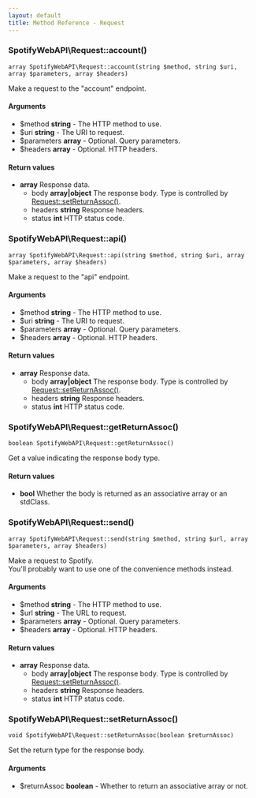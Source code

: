 ```yaml
---
layout: default
title: Method Reference - Request
---
```


### SpotifyWebAPI\Request::account()

```
array SpotifyWebAPI\Request::account(string $method, string $uri, array $parameters, array $headers)
```

Make a request to the "account" endpoint.

#### Arguments

* $method **string** - The HTTP method to use.
* $uri **string** - The URI to request.
* $parameters **array** - Optional. Query parameters.
* $headers **array** - Optional. HTTP headers.

#### Return values

* **array** Response data.
    * body **array\|object** The response body. Type is controlled by [Request::setReturnAssoc()](#spotifywebapirequestsetreturnassoc).
    * headers **string** Response headers.
    * status **int** HTTP status code.

### SpotifyWebAPI\Request::api()

```
array SpotifyWebAPI\Request::api(string $method, string $uri, array $parameters, array $headers)
```

Make a request to the "api" endpoint.

#### Arguments

* $method **string** - The HTTP method to use.
* $uri **string** - The URI to request.
* $parameters **array** - Optional. Query parameters.
* $headers **array** - Optional. HTTP headers.

#### Return values

* **array** Response data.
    * body **array\|object** The response body. Type is controlled by [Request::setReturnAssoc()](#spotifywebapirequestsetreturnassoc).
    * headers **string** Response headers.
    * status **int** HTTP status code.

### SpotifyWebAPI\Request::getReturnAssoc()

```
boolean SpotifyWebAPI\Request::getReturnAssoc()
```

Get a value indicating the response body type.

#### Return values

* **bool** Whether the body is returned as an associative array or an stdClass.

### SpotifyWebAPI\Request::send()

```
array SpotifyWebAPI\Request::send(string $method, string $url, array $parameters, array $headers)
```

Make a request to Spotify. <br>
You'll probably want to use one of the convenience methods instead.

#### Arguments

* $method **string** - The HTTP method to use.
* $url **string** - The URL to request.
* $parameters **array** - Optional. Query parameters.
* $headers **array** - Optional. HTTP headers.

#### Return values

* **array** Response data.
    * body **array\|object** The response body. Type is controlled by [Request::setReturnAssoc()](#spotifywebapirequestsetreturnassoc).
    * headers **string** Response headers.
    * status **int** HTTP status code.

### SpotifyWebAPI\Request::setReturnAssoc()

```
void SpotifyWebAPI\Request::setReturnAssoc(boolean $returnAssoc)
```

Set the return type for the response body.

#### Arguments

* $returnAssoc **boolean** - Whether to return an associative array or not.
